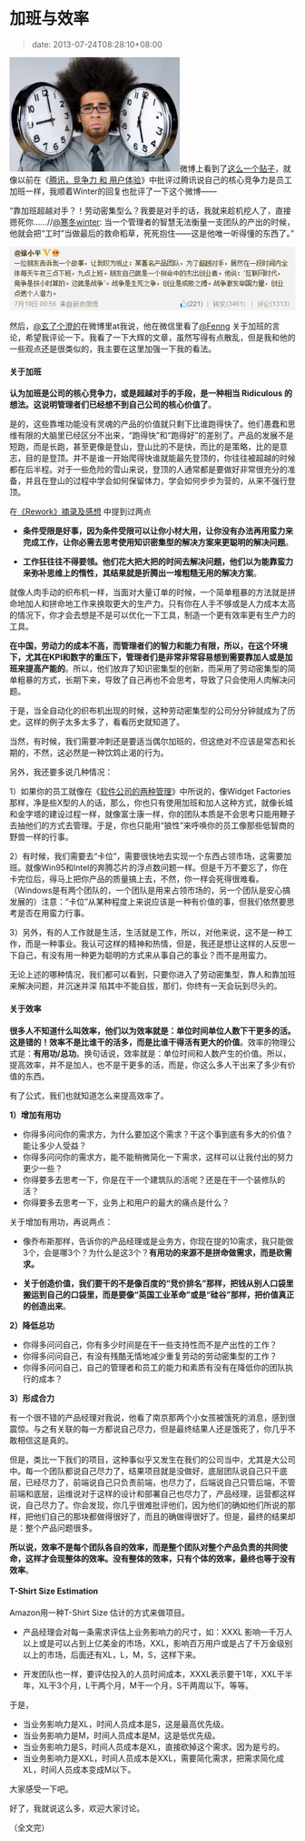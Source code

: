 # 加班与效率
>date: 2013-07-24T08:28:10+08:00


![](/assets/images/coolshell.cn/wp-content/uploads/2013/07/Work-Overtime-300x201.jpg)微博上看到了[这么一个贴子](http://weibo.com/1401880315/A0LFVkB3L)，就像以前在《[腾讯，竞争力 和 用户体验](https://coolshell.cn/articles/5901.html "腾讯，竞争力 和 用户体验")》中批评过腾讯说自己的核心竞争力是员工加班一样，我顺着Winter的回复也批评了一下这个微博——


“靠加班超越对手？！劳动密集型么？我要是对手的话，我就来趁机挖人了，直接摁死你……//[@寒冬winter](http://weibo.com/n/%E5%AF%92%E5%86%ACwinter): 当一个管理者的智慧无法衡量一支团队的产出的时候，他就会把“工时”当做最后的救命稻草，死死抱住——这是他唯一听得懂的东西了。”


![](/assets/images/coolshell.cn/wp-content/uploads/2013/07/work_overtime.png)


然后，[@玄了个澄的](http://weibo.com/jiach "玄了个澄的")在微博里at我说，他在微信里看了[@Fenng](http://weibo.com/n/Fenng) 关于加班的言论，希望我评论一下。我看了一下大辉的文章，虽然写得有点散乱，但是我和他的一些观点还是很类似的，我主要在这里加强一下我的看法。


#### 关于加班


**认为加班是公司的核心竞争力，或是超越对手的手段，是一种相当 Ridiculous 的想法。这说明管理者们已经想不到自己公司的核心价值了**。



是的，这些靠堆功能没有灵魂的产品的价值就只剩下比谁跑得快了。他们愚蠢和思维有限的大脑里已经区分不出来，“跑得快”和“跑得好”的差别了。产品的发展不是短跑，而是长跑，甚至更像是登山，登山比的不是快，而比的是策略，比的是意志，目的是登顶。并不是谁一开始爬得快谁就能最先登顶的，你往往被超越的时候都在后半程。对于一些危险的雪山来说，登顶的人通常都是要做好非常很充分的准备，并且在登山的过程中学会如何保留体力，学会如何步步为营的，从来不强行登顶。


在[《Rework》摘录及感想](https://coolshell.cn/articles/9156.html "《Rework》摘录及感想") 中提到过两点


* **条件受限是好事，因为条件受限可以让你小材大用，让你没有办法再用蛮力来完成工作，让你必需去思考使用知识密集型的解决方案来更聪明的解决问题**。


* **工作狂往往不得要领。他们花大把大把的时间去解决问题，他们以为能靠蛮力来弥补思维上的惰性，其结果就是折腾出一堆粗糙无用的解决方案**。


就像人肉手动的织布机一样，当面对大量订单的时候，一个简单粗暴的方法就是拼命地加人和拼命地工作来换取更大的生产力。只有你在人手不够或是人力成本太高的情况下，你才会去想是不是可以优化一下工具，制造一个更有效率更有生产力的工具。


**在中国，劳动力的成本不高，而管理者们的智力和能力有限，所以，在这个环境下，尤其在KPI和数字的重压下，管理者们是非常非常容易想到需要靠加人或是加班来提高产能的**。所以，他们放弃了知识密集型的创新，而采用了劳动密集型的简单粗暴的方式，长期下来，导致了自己再也不会思考，导致了只会使用人肉解决问题。


于是，当全自动化的织布机出现的时候，这种劳动密集型的公司分分钟就成为了历史。这样的例子太多太多了，看看历史就知道了。


当然，有时候，我们需要冲刺还是要适当偶尔加班的，但这绝对不应该是常态和长期的，不然，这必然是一种饮鸩止渴的行为。


另外，我还要多说几种情况：


1）如果你的员工就像在《[软件公司的两种管理](https://coolshell.cn/articles/4951.html "软件公司的两种管理方式")》中所说的，像Widget Factories那样，净是些X型的人的话，那么，你也只有使用加班和加人这种方式，就像长城和金字塔的建设过程一样，就像富士康一样，你的团队本质是不会思考只能用鞭子去抽他们的方式去管理。于是，你也只能用“狼性”来呼唤你的员工像那些低智商的野兽一样的行事。


2）有时候，我们需要去“卡位”，需要很快地去实现一个东西占领市场，这需要加班。就像Win95和Intel的奔腾芯片的浮点数问题一样。但是千万不要忘了，你在卡完位后，得马上把你产品的质量搞上去，不然，你一样会死得很难看。（Windows是有两个团队的，一个团队是用来占领市场的，另一个团队是安心搞发展的）注意：“卡位”从某种程度上来说应该是一种有价值的事，但我们依然要思考是否在用蛮力行事。


3）另外，有的人工作就是生活，生活就是工作，所以，对他来说，这不是一种工作，而是一种事业。我认可这样的精神和热情，但是，我还是想让这样的人反思一下自己，有没有用一种更为聪明的方式来从事自己的事业？而不是用蛮力。


无论上述的哪种情况，我们都可以看到，只要你进入了劳动密集型，靠人和靠加班来解决问题，并沉迷并深 陷其中不能自拔，那们，你终有一天会玩到尽头的。


#### 关于效率


**很多人不知道什么叫效率，他们以为效率就是：单位时间单位人数下干更多的活。这是错的！效率不是比谁干的活多，而是比谁干得活有更大的价值**。效率的物理公式是：**有用功/总功**。换句话说，效率就是：单位时间和人数产生的价值。所以，提高效率，并不是加人，也不是干更多的活，而是，你这么多人干出来了多少有价值的东西。


有了公式，我们也就知道怎么来提高效率了。


**1）增加有用功**


* 你得多问问你的需求方，为什么要加这个需求？干这个事到底有多大的价值？能让多少人受益？
* 你得多问问你的需求方，能不能稍微简化一下需求，这样可以让我付出的努力更少一些？
* 你得要多去思考一下，你是在干一个建筑队的活呢？还是在干一个装修队的活？
* 你得要多去思考一下，业务上和用户的最大的痛点是什么？


关于增加有用功，再说两点：


* 像乔布斯那样，告诉你的产品经理或是业务方，你现在提的10需求，我只能做3个，会是哪3个？为什么是这3个？**有用功的来源不是拼命做需求，而是砍需求。**


* **关于创造价值，我们要干的不是像百度的“竞价排名”那样，把钱从别人口袋里搬运到自己的口袋里，而是要像“英国工业革命”或是“硅谷”那样，把价值真正的创造出来**。


**2）降低总功**


* 你得多问问自己，你有多少时间是在干一些支持性而不是产出性的工作？
* 你得多问问自己，有没有残酷无情地减少重复劳动的劳动密集型的工作？
* 你得多问问自己，自己的管理者和员工的能力和素质有没有在降低你的团队执行的成本？


**3）形成合力**


有一个很不错的产品经理对我说，他看了南京那两个小女孩被饿死的消息，感到很震惊。与之有关联的每一方都说自己尽力，但是最终结果人还是饿死了，你几乎不敢相信这是真的。


但是，类比一下我们的项目，这种事似乎又发生在我们的公司当中，尤其是大公司中。每一个团队都说自己尽力了，结果项目就是没做好，底层团队说自己只干底层，已经尽力了，前端说自己只负责前端，也尽力了，后端说自己只管后端，不管前端和底层，运维说对于这样的设计和部署自己也尽力了，产品经理，运营都这样说，自己尽力了。你会发现，你几乎很难批评他们，因为他们的确如他们所说的那样，把他们自己的那块都做得很好了，而且的确做得很好了。但是，最终的结果却是：整个产品问题很多。


**所以说，效率不是每个团队各自的效率，而是整个团队对整个产品负责的共同使命，这样才会现整体的效率。没有整体的效率，只有个体的效率，最终也等于没有效率**。


#### T-Shirt Size Estimation


Amazon用一种T-Shirt Size 估计的方式来做项目。


* 产品经理会对每一条需求评估上业务影响力的尺寸，如：XXXL 影响一千万人以上或是可以占到上亿美金的市场，XXL，影响百万用户或是占了千万金级别以上的市场，后面还有XL，L，M，S，这样下来。


* 开发团队也一样，要评估投入的人员时间成本，XXXL表示要干1年，XXL干半年，XL干3个月，L干两个月，M干一个月，S干两周以下。等等。


于是，


* 当业务影响力是XL，时间人员成本是S，这是最高优先级。
* 当业务影响力是M，时间人员成本是M，这是低优先级。
* 当业务影响力是S，时间人员成本是XL，直接砍掉这个需求。因为是亏的。
* 当业务影响力是XXL，时间人员成本是XXL，需要简化需求，把需求简化成XL，时间人员成本变成M以下。


大家感受一下吧。


好了，我就说这么多，欢迎大家讨论。


（全文完）


